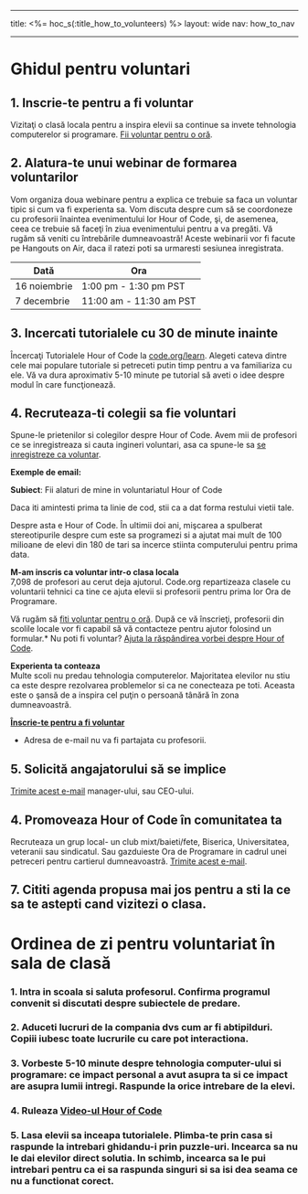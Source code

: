 * * *

title: <%= hoc_s(:title_how_to_volunteers) %> layout: wide nav: how_to_nav

* * *

# Ghidul pentru voluntari

## 1. Inscrie-te pentru a fi voluntar

Vizitaţi o clasă locala pentru a inspira elevii sa continue sa invete tehnologia computerelor si programare. [ Fii voluntar pentru o oră](https://code.org/volunteer/engineer).

## 2. Alatura-te unui webinar de formarea voluntarilor

Vom organiza doua webinare pentru a explica ce trebuie sa faca un voluntar tipic si cum va fi experienta sa. Vom discuta despre cum să se coordoneze cu profesorii înaintea evenimentului lor Hour of Code, şi, de asemenea, ceea ce trebuie să faceţi în ziua evenimentului pentru a va pregăti. Vă rugăm să veniti cu întrebările dumneavoastră! Aceste webinarii vor fi facute pe Hangouts on Air, daca il ratezi poti sa urmaresti sesiunea inregistrata.

| Dată         | Ora                     |
| ------------ | ----------------------- |
| 16 noiembrie | 1:00 pm - 1:30 pm PST   |
| 7 decembrie  | 11:00 am - 11:30 am PST |

## 3. Incercati tutorialele cu 30 de minute inainte

Încercaţi Tutorialele Hour of Code la [code.org/learn](https://code.org/learn). Alegeti cateva dintre cele mai populare tutoriale si petreceti putin timp pentru a va familiariza cu ele. Vă va dura aproximativ 5-10 minute pe tutorial să aveti o idee despre modul în care funcţionează.

## 4. Recruteaza-ti colegii sa fie voluntari

Spune-le prietenilor si colegilor despre Hour of Code. Avem mii de profesori ce se inregistreaza si cauta ingineri voluntari, asa ca spune-le sa [se inregistreze ca voluntar](https://code.org/volunteer/engineer).

**Exemple de email:**

**Subiect**: Fii alaturi de mine in voluntariatul Hour of Code

Daca iti amintesti prima ta linie de cod, stii ca a dat forma restului vietii tale.

Despre asta e Hour of Code. În ultimii doi ani, mişcarea a spulberat stereotipurile despre cum este sa programezi si a ajutat mai mult de 100 milioane de elevi din 180 de tari sa incerce stiinta computerului pentru prima data.

**M-am inscris ca voluntar intr-o clasa locala**  
7,098 de profesori au cerut deja ajutorul. Code.org repartizeaza clasele cu voluntarii tehnici ca tine ce ajuta elevii si profesorii pentru prima lor Ora de Programare.

Vă rugăm să [ fiti voluntar pentru o oră](https://code.org/volunteer/engineer). După ce vă înscrieţi, profesorii din scolile locale vor fi capabil să vă contacteze pentru ajutor folosind un formular.* Nu poti fi voluntar? [Ajuta la răspândirea vorbei despre Hour of Code](https://hourofcode.com/promote).

**Experienta ta conteaza**  
Multe scoli nu predau tehnologia computerelor. Majoritatea elevilor nu stiu ca este despre rezolvarea problemelor si ca ne conecteaza pe toti. Aceasta este o şansă de a inspira cel puţin o persoană tânără în zona dumneavoastră.

**[Înscrie-te pentru a fi voluntar](https://code.org/volunteer/engineer)**

* Adresa de e-mail nu va fi partajata cu profesorii.

## 5. Solicită angajatorului să se implice

[Trimite acest e-mail](https://hourofcode.com/promote/resources#email) manager-ului, sau CEO-ului.

## 4. Promoveaza Hour of Code în comunitatea ta

Recruteaza un grup local- un club mixt/baieti/fete, Biserica, Universitatea, veteranii sau sindicatul. Sau gazduieste Ora de Programare in cadrul unei petreceri pentru cartierul dumneavoastră. [Trimite acest e-mail](https://hourofcode.com/promote/resources#email).

## 7. Cititi agenda propusa mai jos pentru a sti la ce sa te astepti cand vizitezi o clasa.

# Ordinea de zi pentru voluntariat în sala de clasă

### 1. Intra in scoala si saluta profesorul. Confirma programul convenit si discutati despre subiectele de predare.

### 2. Aduceti lucruri de la compania dvs cum ar fi abtipilduri. Copiii iubesc toate lucrurile cu care pot interactiona.

### 3. Vorbeste 5-10 minute despre tehnologia computer-ului si programare: ce impact personal a avut asupra ta si ce impact are asupra lumii intregi. Raspunde la orice intrebare de la elevi.

### 4. Ruleaza [Video-ul Hour of Code](https://www.youtube.com/watch?v=2DxWIxec6yo)

### 5. Lasa elevii sa inceapa tutorialele. Plimba-te prin casa si raspunde la intrebari ghidandu-i prin puzzle-uri. Incearca sa nu le dai elevilor direct solutia. In schimb, incearca sa le pui intrebari pentru ca ei sa raspunda singuri si sa isi dea seama ce nu a functionat corect.